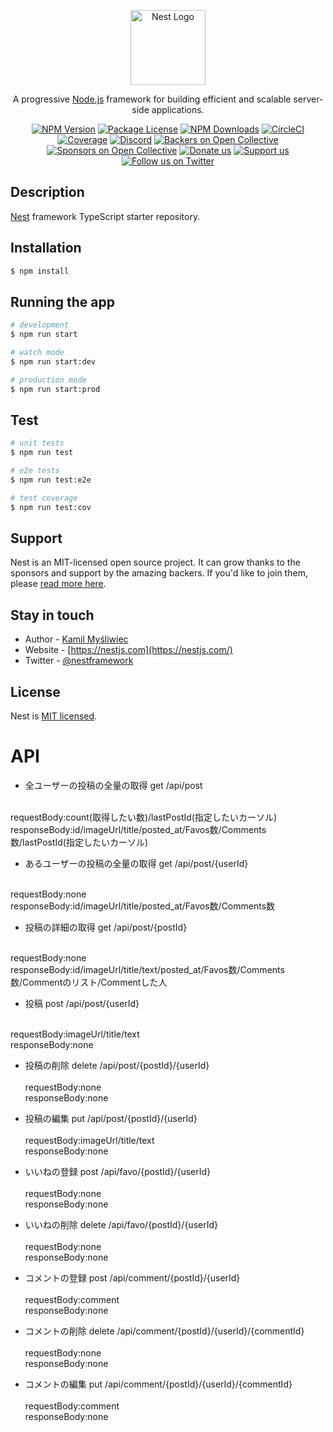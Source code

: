<p align="center">
  <a href="http://nestjs.com/" target="blank"><img src="https://nestjs.com/img/logo-small.svg" width="120" alt="Nest Logo" /><a>
</p>

[circleci-image]: https://img.shields.io/circleci/build/github/nestjs/nest/master?token=abc123def456
[circleci-url]: https://circleci.com/gh/nestjs/nest
  
  <p align="center">A progressive <a href="http://nodejs.org" target="_blank">Node.js</a> framework for building efficient and scalable server-side applications.</p>
    <p align="center">
<a href="https://www.npmjs.com/~nestjscore" target="_blank"><img src="https://img.shields.io/npm/v/@nestjs/core.svg" alt="NPM Version" /></a>
<a href="https://www.npmjs.com/~nestjscore" target="_blank"><img src="https://img.shields.io/npm/l/@nestjs/core.svg" alt="Package License" /></a>
<a href="https://www.npmjs.com/~nestjscore" target="_blank"><img src="https://img.shields.io/npm/dm/@nestjs/common.svg" alt="NPM Downloads" /></a>
<a href="https://circleci.com/gh/nestjs/nest" target="_blank"><img src="https://img.shields.io/circleci/build/github/nestjs/nest/master" alt="CircleCI" /></a>
<a href="https://coveralls.io/github/nestjs/nest?branch=master" target="_blank"><img src="https://coveralls.io/repos/github/nestjs/nest/badge.svg?branch=master#9" alt="Coverage" /></a>
<a href="https://discord.gg/G7Qnnhy" target="_blank"><img src="https://img.shields.io/badge/discord-online-brightgreen.svg" alt="Discord"/></a>
<a href="https://opencollective.com/nest#backer" target="_blank"><img src="https://opencollective.com/nest/backers/badge.svg" alt="Backers on Open Collective" /></a>
<a href="https://opencollective.com/nest#sponsor" target="_blank"><img src="https://opencollective.com/nest/sponsors/badge.svg" alt="Sponsors on Open Collective" /></a>
  <a href="https://paypal.me/kamilmysliwiec" target="_blank"><img src="https://img.shields.io/badge/Donate-PayPal-ff3f59.svg" alt="Donate us"/></a>
    <a href="https://opencollective.com/nest#sponsor"  target="_blank"><img src="https://img.shields.io/badge/Support%20us-Open%20Collective-41B883.svg" alt="Support us"></a>
  <a href="https://twitter.com/nestframework" target="_blank"><img src="https://img.shields.io/twitter/follow/nestframework.svg?style=social&label=Follow" alt="Follow us on Twitter"></a>
</p>
  <!--[![Backers on Open Collective](https://opencollective.com/nest/backers/badge.svg)](https://opencollective.com/nest#backer)
  [![Sponsors on Open Collective](https://opencollective.com/nest/sponsors/badge.svg)](https://opencollective.com/nest#sponsor)-->

## Description

[Nest](https://github.com/nestjs/nest) framework TypeScript starter repository.

## Installation

```bash
$ npm install
```

## Running the app

```bash
# development
$ npm run start

# watch mode
$ npm run start:dev

# production mode
$ npm run start:prod
```

## Test

```bash
# unit tests
$ npm run test

# e2e tests
$ npm run test:e2e

# test coverage
$ npm run test:cov
```

## Support

Nest is an MIT-licensed open source project. It can grow thanks to the sponsors and support by the amazing backers. If you'd like to join them, please [read more here](https://docs.nestjs.com/support).

## Stay in touch

- Author - [Kamil Myśliwiec](https://twitter.com/kammysliwiec)
- Website - [https://nestjs.com](https://nestjs.com/)
- Twitter - [@nestframework](https://twitter.com/nestframework)

## License

  Nest is [MIT licensed](https://github.com/nestjs/nest/blob/master/LICENSE).

# API

- 全ユーザーの投稿の全量の取得
get /api/post<br><br>

requestBody:count(取得したい数)/lastPostId(指定したいカーソル)<br>
responseBody:id/imageUrl/title/posted_at/Favos数/Comments数/lastPostId(指定したいカーソル)<br>

- あるユーザーの投稿の全量の取得
get /api/post/{userId}<br><br>

requestBody:none<br>
responseBody:id/imageUrl/title/posted_at/Favos数/Comments数<br>


- 投稿の詳細の取得
get /api/post/{postId}<br><br>

requestBody:none<br>
responseBody:id/imageUrl/title/text/posted_at/Favos数/Comments数/Commentのリスト/Commentした人<br>

- 投稿
post /api/post/{userId}<br><br>

requestBody:imageUrl/title/text<br>
responseBody:none<br>

- 投稿の削除
delete /api/post/{postId}/{userId}<br><br>
requestBody:none<br>
responseBody:none<br>

- 投稿の編集
put /api/post/{postId}/{userId}<br><br>
requestBody:imageUrl/title/text<br>
responseBody:none<br>

- いいねの登録
post /api/favo/{postId}/{userId}<br><br>
requestBody:none<br>
responseBody:none<br>

- いいねの削除
delete /api/favo/{postId}/{userId}<br><br>
requestBody:none<br>
responseBody:none<br>

- コメントの登録
post /api/comment/{postId}/{userId}<br><br>
requestBody:comment<br>
responseBody:none<br>

- コメントの削除
delete /api/comment/{postId}/{userId}/{commentId}<br><br>
requestBody:none<br>
responseBody:none<br>

- コメントの編集
put /api/comment/{postId}/{userId}/{commentId}<br><br>
requestBody:comment<br>
responseBody:none<br>